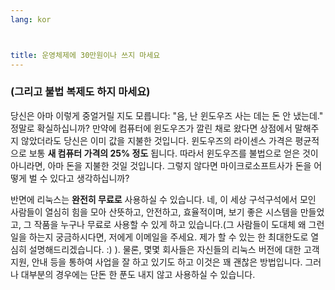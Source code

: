 ```yaml
---
lang: kor



title: ﻿운영체제에 30만원이나 쓰지 마세요
---
```


<h3>(그리고 불법 복제도 하지 마세요)</h3>

당신은 아마 이렇게 중얼거릴 지도 모릅니다: "음, 난 윈도우즈 사는 데는 돈 안 냈는데." 정말로 확실하십니까? 만약에 컴퓨터에 윈도우즈가 깔린 채로 왔다면 상점에서 말해주지 않았더라도  당신은 이미 값을 지불한 것입니다. 윈도우즈의 라이센스 가격은 평균적으로 보통 <b>새 컴퓨터 가격의 25% 정도</b> 됩니다. 따라서 윈도우즈를 불법으로 얻은 것이 아니라면, 아마 돈을 지불한 것일 것입니다. 그렇지 않다면 마이크로소프트사가 돈을 어떻게 벌 수 있다고 생각하십니까?

반면에 리눅스는 <b>완전히 무료로</b> 사용하실 수 있습니다. 네, 이 세상 구석구석에서 모인 사람들이 열심히 힘을 모아 산뜻하고, 안전하고, 효율적이며, 보기 좋은 시스템을 만들었고, 그 작품을 누구나 무료로 사용할 수 있게 하고 있습니다.(그 사람들이 도대체 왜 그런 일을 하는지 궁금하시다면, 저에게 이메일을 주세요. 제가 할 수 있는 한 최대한도로 열심히 설명해드리겠습니다. :) ). 물론, 몇몇 회사들은 자신들의 리눅스 버전에 대한 고객지원, 안내 등을 통하여 사업을 잘 하고 있기도 하고 이것은 꽤 괜찮은 방법입니다. 그러나 대부분의 경우에는 단돈 한 푼도 내지 않고 사용하실 수 있습니다.




